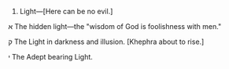 1. Light—[Here can be no evil.]

א
The hidden light—the "wisdom of God is foolishness with men."

ק
The Light in darkness and illusion. [Khephra about to rise.]

י
The Adept bearing Light.
